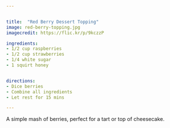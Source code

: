 ```yaml
---


title:  "Red Berry Dessert Topping"
image: red-berry-topping.jpg
imagecredit: https://flic.kr/p/9kczzP

ingredients:
- 1/2 cup raspberries
- 1/2 cup strawberries
- 1/4 white sugar
- 1 squirt honey


directions:
- Dice berries
- Combine all ingredients
- Let rest for 15 mins

---
```


A simple mash of berries, perfect for a tart or top of cheesecake.